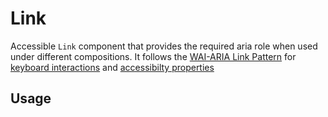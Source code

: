 # Link

Accessible `Link` component that provides the required aria role when used under
different compositions. It follows the
[WAI-ARIA Link Pattern](https://www.w3.org/TR/wai-aria-practices-1.2/#link) for
[keyboard interactions](https://www.w3.org/TR/wai-aria-practices-1.2/#keyboard-interaction-10)
and
[accessibilty properties](https://www.w3.org/TR/wai-aria-practices-1.2/#wai-aria-roles-states-and-properties-11)

<!-- INJECT_TOC -->

## Usage

<!-- IMPORT_EXAMPLE src/link/stories/__js/Link.component.jsx -->

<!-- CODESANDBOX
link_title: Link
js: src/link/stories/__js/Link.component.jsx
-->

<!-- INJECT_COMPOSITION src/link -->

<!-- INJECT_PROPS src/link -->
